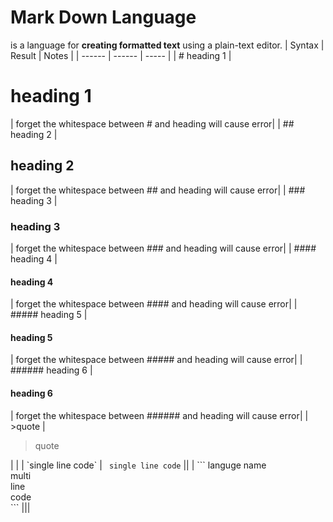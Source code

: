 # Mark Down Language
is a language for **creating formatted text** using a plain-text editor.
| Syntax | Result | Notes |
| ------ | ------ | ----- |
| # heading 1 | <h1>heading 1</h1> | forget the whitespace between # and heading will cause error|
| ## heading 2 | <h2>heading 2</h2> | forget the whitespace between ## and heading will cause error|
| ### heading 3 | <h3>heading 3</h3> | forget the whitespace between ### and heading will cause error|
| #### heading 4 | <h4>heading 4</h4> | forget the whitespace between #### and heading will cause error|
| ##### heading 5 | <h4>heading 5</h5> | forget the whitespace between ##### and heading will cause error|
| ###### heading 6 | <h4>heading 6</h6> | forget the whitespace between ###### and heading will cause error|
| >quote | <blockquote> quote</blockquote> | |
| \`single line code\` | <code> single line code</code> ||
| \`\`\` languge name <br> multi <br> line <br> code <br> \`\`\` |||
